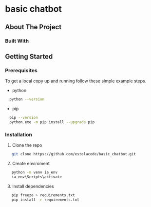 # basic chatbot

<!-- ABOUT THE PROJECT -->
## About The Project

### Built With



<!-- GETTING STARTED -->
## Getting Started


### Prerequisites
To get a local copy up and running follow these simple example steps.
* python
```sh
  python --version
```
* pip
```sh
  pip --version
  python.exe -m pip install --upgrade pip
```

### Installation

1. Clone the repo
```sh
   git clone https://github.com/estelacode/basic_chatbot.git
```
2.  Create enviroment
```sh
   python -m venv ia_env
   ia_env\Scripts\activate
```
3.  Install dependencies
```sh
   pip freeze > requirements.txt
   pip install -r requirements.txt
```